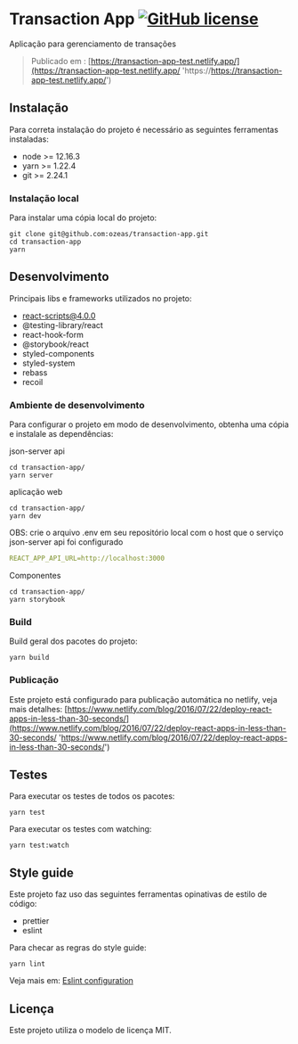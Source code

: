 # Transaction App [![GitHub license](https://img.shields.io/badge/license-MIT-blue.svg?style=flat-square)](https://github.com/your/your-project/blob/master/LICENSE)

Aplicação para gerenciamento de transações

> Publicado em : [https://transaction-app-test.netlify.app/](https://transaction-app-test.netlify.app/ 'https://https://transaction-app-test.netlify.app/')

## Instalação

Para correta instalação do projeto é necessário as seguintes ferramentas instaladas:

- node >= 12.16.3
- yarn >= 1.22.4
- git >= 2.24.1

### Instalação local

Para instalar uma cópia local do projeto:

```shell
git clone git@github.com:ozeas/transaction-app.git
cd transaction-app
yarn
```

## Desenvolvimento

Principais libs e frameworks utilizados no projeto:

- react-scripts@4.0.0
- @testing-library/react
- react-hook-form
- @storybook/react
- styled-components
- styled-system
- rebass
- recoil

### Ambiente de desenvolvimento

Para configurar o projeto em modo de desenvolvimento, obtenha uma cópia e instalale as dependências:

json-server api

```shell
cd transaction-app/
yarn server
```

aplicação web

```shell
cd transaction-app/
yarn dev
```

OBS: crie o arquivo .env em seu repositório local com o host que o serviço json-server api foi configurado

```yaml
REACT_APP_API_URL=http://localhost:3000
```

Componentes

```shell
cd transaction-app/
yarn storybook
```

### Build

Build geral dos pacotes do projeto:

```shell
yarn build
```

### Publicação

Este projeto está configurado para publicação automática no netlify, veja mais detalhes:
[https://www.netlify.com/blog/2016/07/22/deploy-react-apps-in-less-than-30-seconds/](https://www.netlify.com/blog/2016/07/22/deploy-react-apps-in-less-than-30-seconds/ 'https://www.netlify.com/blog/2016/07/22/deploy-react-apps-in-less-than-30-seconds/')

## Testes

Para executar os testes de todos os pacotes:

```shell
yarn test
```

Para executar os testes com watching:

```shell
yarn test:watch
```

## Style guide

Este projeto faz uso das seguintes ferramentas opinativas de estilo de código:

- prettier
- eslint

Para checar as regras do style guide:

```shell
yarn lint
```

Veja mais em: [Eslint configuration](https://github.com/ozeas/transaction-app/blob/master/.eslintrc 'Eslint configuration')

## Licença

Este projeto utiliza o modelo de licença MIT.
